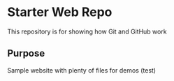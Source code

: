 # Starter Web Repo

This repository is for showing how Git and GitHub work

## Purpose

Sample website with plenty of files for demos (test)